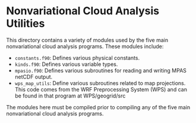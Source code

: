 # Nonvariational Cloud Analysis Utilities

This directory contains a variety of modules used by the five main nonvariational cloud analysis programs. These modules include:

- `constants.f90`: Defines various physical constants.
- `kinds.f90`: Defines various variable types.
- `mpasio.f90`: Defines various subroutines for reading and writing MPAS netCDF output.
- `wps_map_utils`: Define various subroutines related to map projections. This code comes from the WRF Preprocessing System (WPS) and can be found in that program at WPS/geogrid/src

The modules here must be compiled prior to compiling any of the five main nonvariational cloud analysis programs.
